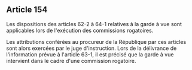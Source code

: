Article 154
----
Les dispositions des articles 62-2 à 64-1 relatives à la garde à vue sont
applicables lors de l'exécution des commissions rogatoires.

Les attributions conférées au procureur de la République par ces articles sont
alors exercées par le juge d'instruction. Lors de la délivrance de l'information
prévue à l'article 63-1, il est précisé que la garde à vue intervient dans le
cadre d'une commission rogatoire.
